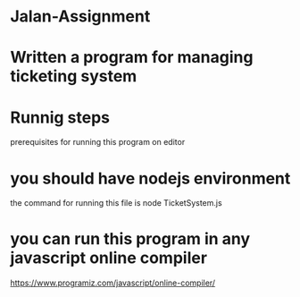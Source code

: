 # Jalan-Assignment
# Written a program for managing ticketing system


# Runnig steps
   prerequisites for running this program on editor
   # you should have nodejs environment
   the command for running this  file is 
       node TicketSystem.js


# you can run this program in any javascript online compiler
https://www.programiz.com/javascript/online-compiler/



